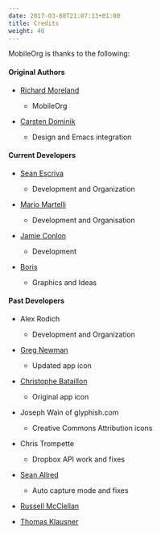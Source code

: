 ```yaml
---
date: 2017-03-08T21:07:13+01:00
title: Credits
weight: 40
---
```


MobileOrg is thanks to the following:

#### Original Authors

- [Richard Moreland](https://github.com/richard)
  - MobileOrg

- [Carsten Dominik](http://carstendominik.net)
  - Design and Emacs integration

#### Current Developers

- [Sean Escriva](https://github.com/webframp)
  - Development and Organization

- [Mario Martelli](https://github.com/mgmart)
  - Development and Organisation

- [Jamie Conlon](https://github.com/jamie-conlon)
  - Development
  
- [Boris](https://github.com/d12frosted)
  - Graphics and Ideas
  
#### Past Developers

- Alex Rodich
  - Development and Organization

- [Greg Newman](http://gregnewman.org)
  - Updated app icon

- [Christophe Bataillon](http://bataillon.ultra-book.com/accueil)
  - Original app icon

- Joseph Wain of glyphish.com
  - Creative Commons Attribution icons

- Chris Trompette
  - Dropbox API work and fixes

- [Sean Allred](https://github.com/vermiculus)
  - Auto capture mode and fixes

- [Russell McClellan](https://github.com/russellmcc)

- [Thomas Klausner](https://github.com/0-wiz-0)
